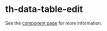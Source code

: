 # th-data-table-edit

See the [component page](http://nishacodes.github.io/th-data-table-edit) for more information.
